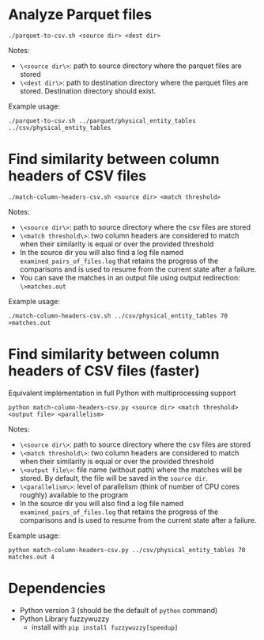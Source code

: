 # Analyze Parquet files

`./parquet-to-csv.sh <source dir> <dest dir>`

Notes:
- `\<source dir\>`: path to source directory where the parquet files are stored
- `\<dest dir\>`: path to destination directory where the parquet files are stored. Destination directory should exist.

Example usage:

`./parquet-to-csv.sh ../parquet/physical_entity_tables ../csv/physical_entity_tables`

# Find similarity between column headers of CSV files

`./match-column-headers-csv.sh <source dir> <match threshold>`

Notes:
- `\<source dir\>`: path to source directory where the csv files are stored
- `\<match threshold\>`: two column headers are considered to match when their similarity is equal or over the provided threshold
- In the source dir you will also find a log file named `examined_pairs_of_files.log` that retains the progress of the comparisons and is used to resume from the current state after a failure.
- You can save the matches in an output file using output redirection: `\>matches.out`

Example usage:

`./match-column-headers-csv.sh ../csv/physical_entity_tables 70 >matches.out`

# Find similarity between column headers of CSV files (faster)

Equivalent implementation in full Python with multiprocessing support

`python match-column-headers-csv.py <source dir> <match threshold> <output file> <parallelism>`

Notes:
- `\<source dir\>`: path to source directory where the csv files are stored
- `\<match threshold\>`: two column headers are considered to match when their similarity is equal or over the provided threshold
- `\<output file\>`: file name (without path) where the matches will be stored. By default, the file will be saved in the `source dir`.
- `\<parallelism\>`: level of parallelism (think of number of CPU cores roughly) available to the program
- In the source dir you will also find a log file named `examined_pairs_of_files.log` that retains the progress of the comparisons and is used to resume from the current state after a failure.

Example usage:

`python match-column-headers-csv.py ../csv/physical_entity_tables 70 matches.out 4`

# Dependencies

- Python version 3 (should be the default of `python` command)
- Python Library fuzzywuzzy
  - install with `pip install fuzzywuzzy[speedup]`
